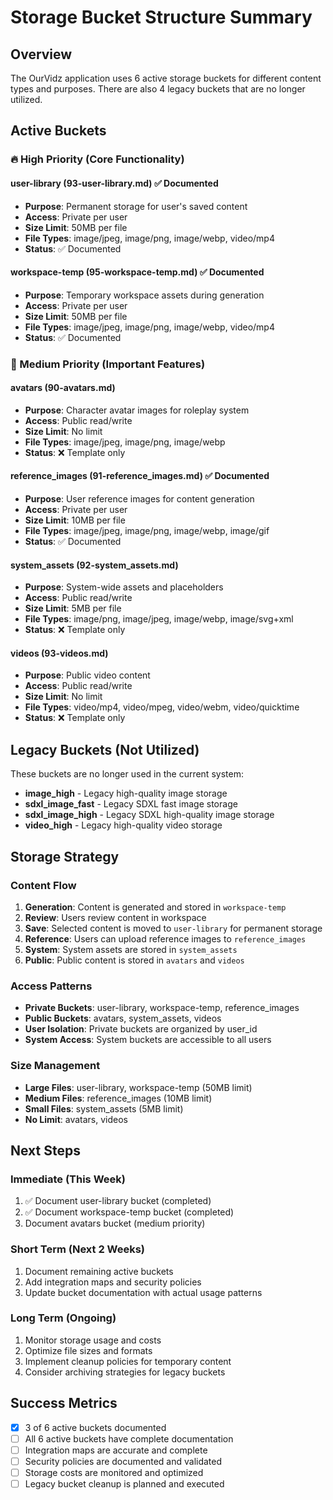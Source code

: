 # Storage Bucket Structure Summary

## Overview

The OurVidz application uses 6 active storage buckets for different content types and purposes. There are also 4 legacy buckets that are no longer utilized.

## Active Buckets

### 🔥 High Priority (Core Functionality)

#### **user-library** (93-user-library.md) ✅ Documented
- **Purpose**: Permanent storage for user's saved content
- **Access**: Private per user
- **Size Limit**: 50MB per file
- **File Types**: image/jpeg, image/png, image/webp, video/mp4
- **Status**: ✅ Documented

#### **workspace-temp** (95-workspace-temp.md) ✅ Documented
- **Purpose**: Temporary workspace assets during generation
- **Access**: Private per user
- **Size Limit**: 50MB per file
- **File Types**: image/jpeg, image/png, image/webp, video/mp4
- **Status**: ✅ Documented

### 🔶 Medium Priority (Important Features)

#### **avatars** (90-avatars.md)
- **Purpose**: Character avatar images for roleplay system
- **Access**: Public read/write
- **Size Limit**: No limit
- **File Types**: image/jpeg, image/png, image/webp
- **Status**: ❌ Template only

#### **reference_images** (91-reference_images.md) ✅ Documented
- **Purpose**: User reference images for content generation
- **Access**: Private per user
- **Size Limit**: 10MB per file
- **File Types**: image/jpeg, image/png, image/webp, image/gif
- **Status**: ✅ Documented

#### **system_assets** (92-system_assets.md)
- **Purpose**: System-wide assets and placeholders
- **Access**: Public read/write
- **Size Limit**: 5MB per file
- **File Types**: image/png, image/jpeg, image/webp, image/svg+xml
- **Status**: ❌ Template only

#### **videos** (93-videos.md)
- **Purpose**: Public video content
- **Access**: Public read/write
- **Size Limit**: No limit
- **File Types**: video/mp4, video/mpeg, video/webm, video/quicktime
- **Status**: ❌ Template only

## Legacy Buckets (Not Utilized)

These buckets are no longer used in the current system:

- **image_high** - Legacy high-quality image storage
- **sdxl_image_fast** - Legacy SDXL fast image storage  
- **sdxl_image_high** - Legacy SDXL high-quality image storage
- **video_high** - Legacy high-quality video storage

## Storage Strategy

### Content Flow
1. **Generation**: Content is generated and stored in `workspace-temp`
2. **Review**: Users review content in workspace
3. **Save**: Selected content is moved to `user-library` for permanent storage
4. **Reference**: Users can upload reference images to `reference_images`
5. **System**: System assets are stored in `system_assets`
6. **Public**: Public content is stored in `avatars` and `videos`

### Access Patterns
- **Private Buckets**: user-library, workspace-temp, reference_images
- **Public Buckets**: avatars, system_assets, videos
- **User Isolation**: Private buckets are organized by user_id
- **System Access**: System buckets are accessible to all users

### Size Management
- **Large Files**: user-library, workspace-temp (50MB limit)
- **Medium Files**: reference_images (10MB limit)
- **Small Files**: system_assets (5MB limit)
- **No Limit**: avatars, videos

## Next Steps

### Immediate (This Week)
1. ✅ Document user-library bucket (completed)
2. ✅ Document workspace-temp bucket (completed)
3. Document avatars bucket (medium priority)

### Short Term (Next 2 Weeks)
1. Document remaining active buckets
2. Add integration maps and security policies
3. Update bucket documentation with actual usage patterns

### Long Term (Ongoing)
1. Monitor storage usage and costs
2. Optimize file sizes and formats
3. Implement cleanup policies for temporary content
4. Consider archiving strategies for legacy buckets

## Success Metrics

- [x] 3 of 6 active buckets documented
- [ ] All 6 active buckets have complete documentation
- [ ] Integration maps are accurate and complete
- [ ] Security policies are documented and validated
- [ ] Storage costs are monitored and optimized
- [ ] Legacy bucket cleanup is planned and executed
